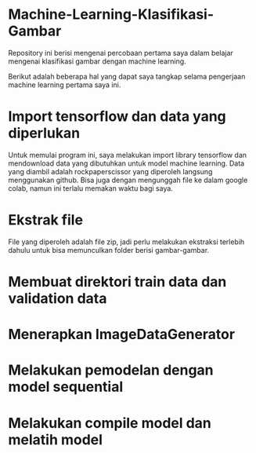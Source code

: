 # Machine-Learning-Klasifikasi-Gambar
Repository ini berisi mengenai percobaan pertama saya dalam belajar mengenai klasifikasi gambar dengan machine learning.

Berikut adalah beberapa hal yang dapat saya tangkap selama pengerjaan machine learning pertama saya ini.

# Import  tensorflow dan data yang diperlukan
Untuk memulai program ini, saya melakukan import library tensorflow dan mendownload data yang dibutuhkan untuk model machine learning. Data yang diambil adalah rockpaperscissor yang diperoleh langsung menggunakan github. Bisa juga dengan mengunggah file ke dalam google colab, namun ini terlalu memakan waktu bagi saya.

# Ekstrak file
File yang diperoleh adalah file zip, jadi perlu melakukan ekstraksi terlebih dahulu untuk bisa memunculkan folder berisi gambar-gambar.

# Membuat direktori train data dan validation data

# Menerapkan ImageDataGenerator

# Melakukan pemodelan dengan model sequential

# Melakukan compile model dan melatih model

# 
